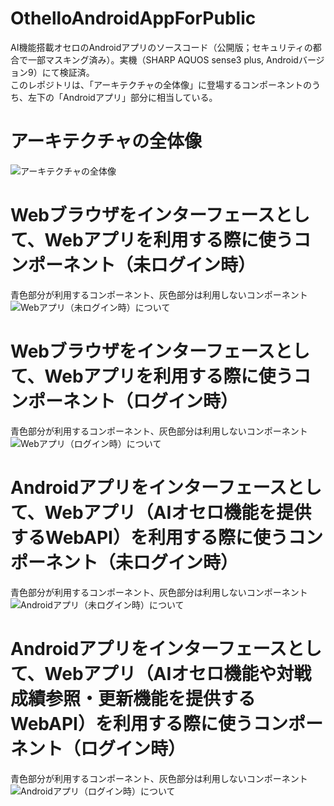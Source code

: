 # OthelloAndroidAppForPublic
AI機能搭載オセロのAndroidアプリのソースコード（公開版；セキュリティの都合で一部マスキング済み）。実機（SHARP AQUOS sense3 plus, Androidバージョン9）にて検証済。<br>
このレポジトリは、「アーキテクチャの全体像」に登場するコンポーネントのうち、左下の「Androidアプリ」部分に相当している。
# アーキテクチャの全体像
![アーキテクチャの全体像](https://user-images.githubusercontent.com/12855414/153738865-2d1ea016-5064-4c75-9b80-ec4d091f714a.JPG)
# Webブラウザをインターフェースとして、Webアプリを利用する際に使うコンポーネント（未ログイン時）
青色部分が利用するコンポーネント、灰色部分は利用しないコンポーネント
![Webアプリ（未ログイン時）について](https://user-images.githubusercontent.com/12855414/153739013-03c83fa6-5a3f-41d7-98f0-5d9818315b4f.JPG)
# Webブラウザをインターフェースとして、Webアプリを利用する際に使うコンポーネント（ログイン時）
青色部分が利用するコンポーネント、灰色部分は利用しないコンポーネント
![Webアプリ（ログイン時）について](https://user-images.githubusercontent.com/12855414/153739031-57ccff30-a36f-4017-94ef-5eef21d2b250.JPG)
# Androidアプリをインターフェースとして、Webアプリ（AIオセロ機能を提供するWebAPI）を利用する際に使うコンポーネント（未ログイン時）
青色部分が利用するコンポーネント、灰色部分は利用しないコンポーネント
![Androidアプリ（未ログイン時）について](https://user-images.githubusercontent.com/12855414/153739049-0499d2e0-2d92-4c25-9bde-b69e53a9d1aa.JPG)
# Androidアプリをインターフェースとして、Webアプリ（AIオセロ機能や対戦成績参照・更新機能を提供するWebAPI）を利用する際に使うコンポーネント（ログイン時）
青色部分が利用するコンポーネント、灰色部分は利用しないコンポーネント
![Androidアプリ（ログイン時）について](https://user-images.githubusercontent.com/12855414/153739065-9487cfa2-a8f5-42c9-8e76-46d41870fc17.JPG)
